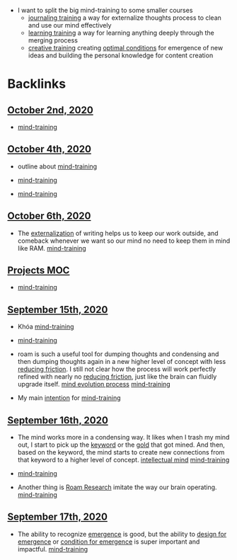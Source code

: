 - I want to split the big mind-training to some smaller courses
    - [journaling training](<journaling training.md>) a way for externalize thoughts process to clean and use our mind effectively
    - [learning training](<learning training.md>) a way for learning anything deeply through the merging process
    - [creative training](<creative training.md>) creating [optimal conditions](<optimal conditions.md>) for emergence of new ideas and building the personal knowledge for content creation

# Backlinks
## [October 2nd, 2020](<October 2nd, 2020.md>)
- [mind-training](<mind-training.md>)

## [October 4th, 2020](<October 4th, 2020.md>)
- outline about [mind-training](<mind-training.md>)

- [mind-training](<mind-training.md>)

-  [mind-training](<mind-training.md>)

## [October 6th, 2020](<October 6th, 2020.md>)
- The [externalization](<externalization.md>) of writing helps us to keep our work outside, and comeback whenever we want so our mind no need to keep them in mind like RAM. [mind-training](<mind-training.md>)

## [Projects MOC](<Projects MOC.md>)
- [mind-training](<mind-training.md>)

## [September 15th, 2020](<September 15th, 2020.md>)
- Khóa [mind-training](<mind-training.md>)

- [mind-training](<mind-training.md>)

- roam is such a useful tool for dumping thoughts and condensing and then dumping thoughts again in a new higher level of concept with less [reducing friction](<reducing friction.md>). I still not clear how the process will work perfectly refined with nearly no [reducing friction](<reducing friction.md>), just like the brain can fluidly upgrade itself. [mind evolution process](<mind evolution process.md>) [mind-training](<mind-training.md>)

- My main [intention](<intention.md>) for [mind-training](<mind-training.md>)

## [September 16th, 2020](<September 16th, 2020.md>)
- The mind works more in a condensing way. It likes when I trash my mind out, I start to pick up the [keyword](<keyword.md>) or the [gold](<gold.md>) that got mined. And then, based on the keyword, the mind starts to create new connections from that keyword to a higher level of concept. [intellectual mind](<intellectual mind.md>) [mind-training](<mind-training.md>)

- [mind-training](<mind-training.md>)

- Another thing is [Roam Research](<Roam Research.md>) imitate the way our brain operating. [mind-training](<mind-training.md>)

## [September 17th, 2020](<September 17th, 2020.md>)
- The ability to recognize [emergence](<emergence.md>) is good, but the ability to [design for emergence](<design for emergence.md>) or [condition for emergence](<condition for emergence.md>) is super important and impactful. [mind-training](<mind-training.md>)

